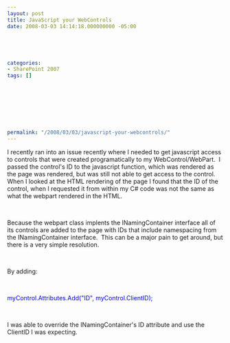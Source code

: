```yaml
---
layout: post
title: JavaScript your WebControls
date: 2008-03-03 14:14:18.000000000 -05:00





categories:
- SharePoint 2007
tags: []

  

  
  
  
  
  
permalink: "/2008/03/03/javascript-your-webcontrols/"
---
```

I recently ran into an issue recently where I needed to get javascript access to controls that were created programatically to my WebControl/WebPart.&nbsp; I passed the control's ID to the javascript function, which was rendered as the page was rendered, but was still not able to get access to the control.&nbsp; When I looked at the HTML rendering of the page I found that the ID of the control, when I requested it from within my C# code was not the same as what the webpart rendered in the HTML.&nbsp; 

&nbsp;

Because&nbsp;the webpart&nbsp;class implents&nbsp;the INamingContainer interface all of its controls are added to the page with IDs that include namespacing&nbsp;from the INamingContainer interface.&nbsp;&nbsp;This can be a major pain to get around, but there is a very simple resolution.&nbsp; 

&nbsp;

By adding:

&nbsp;

<font color="#0000ff">myControl.Attributes.Add("ID", myControl.ClientID);</font>

<font color="#0000ff"></font>&nbsp;

I was able to override the INamingContainer's ID attribute and use the ClientID I was expecting.

